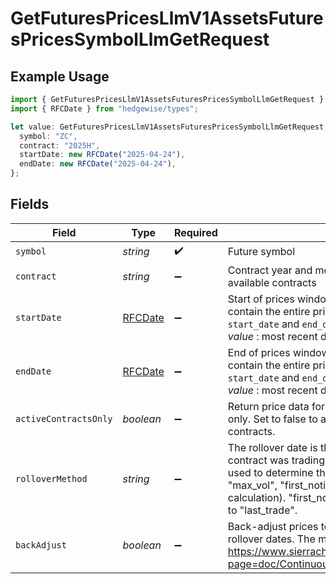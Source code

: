 # GetFuturesPricesLlmV1AssetsFuturesPricesSymbolLlmGetRequest

## Example Usage

```typescript
import { GetFuturesPricesLlmV1AssetsFuturesPricesSymbolLlmGetRequest } from "hedgewise/models/operations";
import { RFCDate } from "hedgewise/types";

let value: GetFuturesPricesLlmV1AssetsFuturesPricesSymbolLlmGetRequest = {
  symbol: "ZC",
  contract: "2025H",
  startDate: new RFCDate("2025-04-24"),
  endDate: new RFCDate("2025-04-24"),
};
```

## Fields

| Field                                                                                                                                                                                                                                                                                                                                                                                                                                                                          | Type                                                                                                                                                                                                                                                                                                                                                                                                                                                                           | Required                                                                                                                                                                                                                                                                                                                                                                                                                                                                       | Description                                                                                                                                                                                                                                                                                                                                                                                                                                                                    | Example                                                                                                                                                                                                                                                                                                                                                                                                                                                                        |
| ------------------------------------------------------------------------------------------------------------------------------------------------------------------------------------------------------------------------------------------------------------------------------------------------------------------------------------------------------------------------------------------------------------------------------------------------------------------------------ | ------------------------------------------------------------------------------------------------------------------------------------------------------------------------------------------------------------------------------------------------------------------------------------------------------------------------------------------------------------------------------------------------------------------------------------------------------------------------------ | ------------------------------------------------------------------------------------------------------------------------------------------------------------------------------------------------------------------------------------------------------------------------------------------------------------------------------------------------------------------------------------------------------------------------------------------------------------------------------ | ------------------------------------------------------------------------------------------------------------------------------------------------------------------------------------------------------------------------------------------------------------------------------------------------------------------------------------------------------------------------------------------------------------------------------------------------------------------------------ | ------------------------------------------------------------------------------------------------------------------------------------------------------------------------------------------------------------------------------------------------------------------------------------------------------------------------------------------------------------------------------------------------------------------------------------------------------------------------------ |
| `symbol`                                                                                                                                                                                                                                                                                                                                                                                                                                                                       | *string*                                                                                                                                                                                                                                                                                                                                                                                                                                                                       | :heavy_check_mark:                                                                                                                                                                                                                                                                                                                                                                                                                                                             | Future symbol                                                                                                                                                                                                                                                                                                                                                                                                                                                                  | ZC                                                                                                                                                                                                                                                                                                                                                                                                                                                                             |
| `contract`                                                                                                                                                                                                                                                                                                                                                                                                                                                                     | *string*                                                                                                                                                                                                                                                                                                                                                                                                                                                                       | :heavy_minus_sign:                                                                                                                                                                                                                                                                                                                                                                                                                                                             | Contract year and month. _Default value_ : All<br/>                available contracts                                                                                                                                                                                                                                                                                                                                                                                         | 2025H                                                                                                                                                                                                                                                                                                                                                                                                                                                                          |
| `startDate`                                                                                                                                                                                                                                                                                                                                                                                                                                                                    | [RFCDate](../../types/rfcdate.md)                                                                                                                                                                                                                                                                                                                                                                                                                                              | :heavy_minus_sign:                                                                                                                                                                                                                                                                                                                                                                                                                                                             | Start of prices window (YYYY-MM-DD). The returned object will<br/>                contain the entire price history for every contract that traded between<br/>                `start_date` and `end_date`. Ignored if `contract` is specified. _Default<br/>                value_ : most recent date with prices                                                                                                                                                              | 2025-04-24                                                                                                                                                                                                                                                                                                                                                                                                                                                                     |
| `endDate`                                                                                                                                                                                                                                                                                                                                                                                                                                                                      | [RFCDate](../../types/rfcdate.md)                                                                                                                                                                                                                                                                                                                                                                                                                                              | :heavy_minus_sign:                                                                                                                                                                                                                                                                                                                                                                                                                                                             | End of prices window (YYYY-MM-DD). The returned object will<br/>                contain the entire price history for every contract that traded between<br/>                `start_date` and `end_date`. Ignored if `contract` is specified. _Default<br/>                value_ : most recent date with prices                                                                                                                                                                | 2025-04-24                                                                                                                                                                                                                                                                                                                                                                                                                                                                     |
| `activeContractsOnly`                                                                                                                                                                                                                                                                                                                                                                                                                                                          | *boolean*                                                                                                                                                                                                                                                                                                                                                                                                                                                                      | :heavy_minus_sign:                                                                                                                                                                                                                                                                                                                                                                                                                                                             | Return price data for currently active contracts<br/>                only. Set to false to also retrieve price data from expired<br/>                contracts.                                                                                                                                                                                                                                                                                                                |                                                                                                                                                                                                                                                                                                                                                                                                                                                                                |
| `rolloverMethod`                                                                                                                                                                                                                                                                                                                                                                                                                                                               | *string*                                                                                                                                                                                                                                                                                                                                                                                                                                                                       | :heavy_minus_sign:                                                                                                                                                                                                                                                                                                                                                                                                                                                             | The rollover date is the most recent date for which a given<br/>                contract was trading as the front month. This parameter specifies the method<br/>                used to determine the rollover date for contracts. Must be one of "hist_vol",<br/>                "max_vol", "first_notice", or "last_trade" (or left blank for no rollover<br/>                calculation). "first_notice" not available for all commodities, and defaults<br/>                to "last_trade". | hist_vol                                                                                                                                                                                                                                                                                                                                                                                                                                                                       |
| `backAdjust`                                                                                                                                                                                                                                                                                                                                                                                                                                                                   | *boolean*                                                                                                                                                                                                                                                                                                                                                                                                                                                                      | :heavy_minus_sign:                                                                                                                                                                                                                                                                                                                                                                                                                                                             | Back-adjust prices to account for calendar spread at contract<br/>            rollover dates. The method used is described here:<br/>            https://www.sierrachart.com/index.php?page=doc/ContinuousFuturesContractCharts.html#ContinuousFuturesContractDateRuleRolloverBackAdjusted                                                                                                                                                                                     |                                                                                                                                                                                                                                                                                                                                                                                                                                                                                |